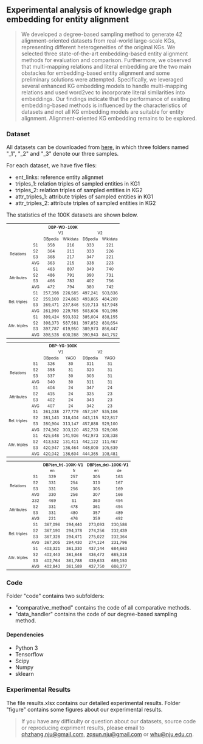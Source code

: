 ## Experimental analysis of knowledge graph embedding for entity alignment
> We developed a degree-based sampling method to generate 42 alignment-oriented datasets from real-world large-scale KGs, representing different heterogeneities of the original KGs. We selected three state-of-the-art embedding-based entity alignment methods for evaluation and comparison. Furthermore, we observed that multi-mapping relations and literal embedding are the two main obstacles for embedding-based entity alignment and some preliminary solutions were attempted. Specifically, we leveraged several enhanced KG embedding models to handle multi-mapping relations and used word2vec to incorporate literal similarities into embeddings. Our findings indicate that the performance of existing embedding-based methods is influenced by the characteristics of datasets and not all KG embedding models are suitable for entity alignment. Alignment-oriented KG embedding remains to be explored.

### Dataset
All datasets can be downloaded from [here](https://www.dropbox.com/s/jmkumdyv6etx4hn/iswc2018-dataset.7z?dl=0), in which three folders named "_1", "_2" and "_3" denote our three samples.

For each dataset, we have five files:
* ent_links: reference entity alignmet
* triples_1: relation triples of sampled entities in KG1
* triples_2: relation triples of sampled entities in KG2
* attr_triples_1: attribute triples of sampled entities in KG1
* attr_triples_2: attribute triples of sampled entities in KG2

The statistics of the 100K datasets are shown below.

<table style="text-align:center;font-size:10px" align="center">
    <tr>
        <th style="text-align:center"  colspan="21">DBP-WD-100K</th>
    </tr>
    <tr>
        <td colspan="2" rowspan="2"></td>
        <td style="text-align:center" colspan="2">V1</td>
        <td style="text-align:center" colspan="2">V2</td>
    </tr>
    <tr>
        <td style="text-align:center">DBpedia</td>
        <td style="text-align:center">Wikidata</td>
        <td style="text-align:center">DBpedia</td>
        <td style="text-align:center">Wikidata</td>
    </tr>
    <tr>
	<td style="text-align:center;valign:middle" rowspan=4>Relations</td>
	<td style="text-align:center">S1</td>
	<td style="text-align:center">358</td>
	<td style="text-align:center">216</td>
	<td style="text-align:center">333</td>
	<td style="text-align:center">221</td></tr>
<tr>
	<td style="text-align:center">S2</td>
	<td style="text-align:center">364</td>
	<td style="text-align:center">211</td>
	<td style="text-align:center">333</td>
	<td style="text-align:center">226</td></tr>
<tr>
	<td style="text-align:center">S3</td>
	<td style="text-align:center">368</td>
	<td style="text-align:center">217</td>
	<td style="text-align:center">347</td>
	<td style="text-align:center">221</td></tr>
<tr>
	<td style="text-align:center">AVG</td>
	<td style="text-align:center">363</td>
	<td style="text-align:center">215</td>
	<td style="text-align:center">338</td>
	<td style="text-align:center">223</td></tr>
<tr>
	<td style="text-align:center;valign:middle" rowspan=4>Attributes</td>
	<td style="text-align:center">S1</td>
	<td style="text-align:center">463</td>
	<td style="text-align:center">807</td>
	<td style="text-align:center">349</td>
	<td style="text-align:center">740</td></tr>
<tr>
	<td style="text-align:center">S2</td>
	<td style="text-align:center">486</td>
	<td style="text-align:center">791</td>
	<td style="text-align:center">390</td>
	<td style="text-align:center">731</td></tr>
<tr>
	<td style="text-align:center">S3</td>
	<td style="text-align:center">466</td>
	<td style="text-align:center">783</td>
	<td style="text-align:center">402</td>
	<td style="text-align:center">756</td></tr>
<tr>
	<td style="text-align:center">AVG</td>
	<td style="text-align:center">472</td>
	<td style="text-align:center">794</td>
	<td style="text-align:center">380</td>
	<td style="text-align:center">742</td></tr>
<tr>
	<td style="text-align:center;valign:middle" rowspan=4>Rel. triples</td>
	<td style="text-align:center">S1</td>
	<td style="text-align:center">257,398</td>
	<td style="text-align:center">226,585</td>
	<td style="text-align:center">497,241</td>
	<td style="text-align:center">503,836</td></tr>
<tr>
	<td style="text-align:center">S2</td>
	<td style="text-align:center">259,100</td>
	<td style="text-align:center">224,863</td>
	<td style="text-align:center">493,865</td>
	<td style="text-align:center">484,209</td></tr>
<tr>
	<td style="text-align:center">S3</td>
	<td style="text-align:center">269,471</td>
	<td style="text-align:center">237,846</td>
	<td style="text-align:center">519,713</td>
	<td style="text-align:center">517,948</td></tr>
<tr>
	<td style="text-align:center">AVG</td>
	<td style="text-align:center">261,990</td>
	<td style="text-align:center">229,765</td>
	<td style="text-align:center">503,606</td>
	<td style="text-align:center">501,998</td></tr>
<tr>
	<td style="text-align:center;valign:middle" rowspan=4>Attr. triples</td>
	<td style="text-align:center">S1</td>
	<td style="text-align:center">399,424</td>
	<td style="text-align:center">593,332</td>
	<td style="text-align:center">385,004</td>
	<td style="text-align:center">838,155</td></tr>
<tr>
	<td style="text-align:center">S2</td>
	<td style="text-align:center">398,373</td>
	<td style="text-align:center">587,581</td>
	<td style="text-align:center">397,852</td>
	<td style="text-align:center">830,654</td></tr>
<tr>
	<td style="text-align:center">S3</td>
	<td style="text-align:center">397,787</td>
	<td style="text-align:center">619,950</td>
	<td style="text-align:center">389,973</td>
	<td style="text-align:center">856,447</td></tr>
<tr>
	<td style="text-align:center">AVG</td>
	<td style="text-align:center">398,528</td>
	<td style="text-align:center">600,288</td>
	<td style="text-align:center">390,943</td>
	<td style="text-align:center">841,752</td></tr>
</table>

<table style="text-align:center;font-size:10px" align="center">
    <tr>
        <th style="text-align:center"  colspan="21">DBP-YG-100K</th>
    </tr>
    <tr>
        <td colspan="2" rowspan="2"></td>
        <td style="text-align:center" colspan="2">V1</td>
        <td style="text-align:center" colspan="2">V2</td>
    </tr>
    <tr>
        <td style="text-align:center">DBpedia</td>
        <td style="text-align:center">YAGO</td>
        <td style="text-align:center">DBpedia</td>
        <td style="text-align:center">YAGO</td>
    </tr>
    <tr>
	<td style="text-align:center;valign:middle" rowspan=4>Relations</td>
	<td style="text-align:center">S1</td>
	<td style="text-align:center">326</td>
	<td style="text-align:center">30</td>
	<td style="text-align:center">311</td>
	<td style="text-align:center">31</td></tr>
<tr>
	<td style="text-align:center">S2</td>
	<td style="text-align:center">358</td>
	<td style="text-align:center">31</td>
	<td style="text-align:center">320</td>
	<td style="text-align:center">31</td></tr>
<tr>
	<td style="text-align:center">S3</td>
	<td style="text-align:center">337</td>
	<td style="text-align:center">30</td>
	<td style="text-align:center">303</td>
	<td style="text-align:center">31</td></tr>
<tr>
	<td style="text-align:center">AVG</td>
	<td style="text-align:center">340</td>
	<td style="text-align:center">30</td>
	<td style="text-align:center">311</td>
	<td style="text-align:center">31</td></tr>
<tr>
	<td style="text-align:center;valign:middle" rowspan=4>Attributes</td>
	<td style="text-align:center">S1</td>
	<td style="text-align:center">404</td>
	<td style="text-align:center">24</td>
	<td style="text-align:center">347</td>
	<td style="text-align:center">24</td></tr>
<tr>
	<td style="text-align:center">S2</td>
	<td style="text-align:center">415</td>
	<td style="text-align:center">24</td>
	<td style="text-align:center">335</td>
	<td style="text-align:center">23</td></tr>
<tr>
	<td style="text-align:center">S3</td>
	<td style="text-align:center">402</td>
	<td style="text-align:center">24</td>
	<td style="text-align:center">343</td>
	<td style="text-align:center">23</td></tr>
<tr>
	<td style="text-align:center">AVG</td>
	<td style="text-align:center">407</td>
	<td style="text-align:center">24</td>
	<td style="text-align:center">342</td>
	<td style="text-align:center">23</td></tr>
<tr>
	<td style="text-align:center;valign:middle" rowspan=4>Rel. triples</td>
	<td style="text-align:center">S1</td>
	<td style="text-align:center">261,038</td>
	<td style="text-align:center">277,779</td>
	<td style="text-align:center">457,197</td>
	<td style="text-align:center">535,106</td></tr>
<tr>
	<td style="text-align:center">S2</td>
	<td style="text-align:center">281,143</td>
	<td style="text-align:center">318,434</td>
	<td style="text-align:center">443,115</td>
	<td style="text-align:center">522,817</td></tr>
<tr>
	<td style="text-align:center">S3</td>
	<td style="text-align:center">280,904</td>
	<td style="text-align:center">313,147</td>
	<td style="text-align:center">457,888</td>
	<td style="text-align:center">529,100</td></tr>
<tr>
	<td style="text-align:center">AVG</td>
	<td style="text-align:center">274,362</td>
	<td style="text-align:center">303,120</td>
	<td style="text-align:center">452,733</td>
	<td style="text-align:center">529,008</td></tr>
<tr>
	<td style="text-align:center;valign:middle" rowspan=4>Attr. triples</td>
	<td style="text-align:center">S1</td>
	<td style="text-align:center">425,648</td>
	<td style="text-align:center">141,936</td>
	<td style="text-align:center">442,973</td>
	<td style="text-align:center">108,338</td></tr>
<tr>
	<td style="text-align:center">S2</td>
	<td style="text-align:center">413,532</td>
	<td style="text-align:center">131,411</td>
	<td style="text-align:center">442,122</td>
	<td style="text-align:center">111,467</td></tr>
<tr>
	<td style="text-align:center">S3</td>
	<td style="text-align:center">420,947</td>
	<td style="text-align:center">136,464</td>
	<td style="text-align:center">448,000</td>
	<td style="text-align:center">105,639</td></tr>
<tr>
	<td style="text-align:center">AVG</td>
	<td style="text-align:center">420,042</td>
	<td style="text-align:center">136,604</td>
	<td style="text-align:center">444,365</td>
	<td style="text-align:center">108,481</td></tr>
</table>

<table style="text-align:center;font-size:10px" align="center">
    <tr>
        <td colspan="2" rowspan="2"></td>
        <th style="text-align:center" colspan="2">DBP(en_fr)-100K-V1</th>
        <th style="text-align:center" colspan="2">DBP(en_de)-100K-V1</th>
    </tr>
    <tr>
        <td style="text-align:center">en</td>
        <td style="text-align:center">fr</td>
        <td style="text-align:center">en</td>
        <td style="text-align:center">de</td>
    </tr>
    <tr>
	<td style="text-align:center;valign:middle" rowspan=4>Relations</td>
	<td style="text-align:center">S1</td>
	<td style="text-align:center">329</td>
	<td style="text-align:center">257</td>
	<td style="text-align:center">305</td>
	<td style="text-align:center">163</td></tr>
<tr>
	<td style="text-align:center">S2</td>
	<td style="text-align:center">331</td>
	<td style="text-align:center">254</td>
	<td style="text-align:center">310</td>
	<td style="text-align:center">167</td></tr>
<tr>
	<td style="text-align:center">S3</td>
	<td style="text-align:center">331</td>
	<td style="text-align:center">256</td>
	<td style="text-align:center">305</td>
	<td style="text-align:center">169</td></tr>
<tr>
	<td style="text-align:center">AVG</td>
	<td style="text-align:center">330</td>
	<td style="text-align:center">256</td>
	<td style="text-align:center">307</td>
	<td style="text-align:center">166</td></tr>
<tr>
	<td style="text-align:center;valign:middle" rowspan=4>Attributes</td>
	<td style="text-align:center">332</td>
	<td style="text-align:center">469</td>
        <td style="text-align:center">S1</td>
	<td style="text-align:center">360</td>
	<td style="text-align:center">494</td>
	</tr>
<tr>
	<td style="text-align:center">S2</td>
	<td style="text-align:center">331</td>
	<td style="text-align:center">478</td>
	<td style="text-align:center">361</td>
	<td style="text-align:center">494</td>
</tr>
<tr>
	<td style="text-align:center">S3</td>
	<td style="text-align:center">331</td>
	<td style="text-align:center">480</td>
	<td style="text-align:center">357</td>
	<td style="text-align:center">489</td>
</tr>
<tr>
	<td style="text-align:center">AVG</td>
	<td style="text-align:center">221</td>
	<td style="text-align:center">476</td>
	<td style="text-align:center">359</td>
	<td style="text-align:center">492</td>
</tr>
<tr>
	<td style="text-align:center;valign:middle" rowspan=4>Rel. triples</td>
	<td style="text-align:center">S1</td>
	<td style="text-align:center">367,096</td>
	<td style="text-align:center">294,440</td>
	<td style="text-align:center">273,093</td>
	<td style="text-align:center">230,586</td></tr>
<tr>
	<td style="text-align:center">S2</td>
	<td style="text-align:center">367,190</td>
	<td style="text-align:center">294,378</td>
	<td style="text-align:center">274,256</td>
	<td style="text-align:center">232,439</td></tr>
<tr>
	<td style="text-align:center">S3</td>
	<td style="text-align:center">367,328</td>
	<td style="text-align:center">294,471</td>
	<td style="text-align:center">275,022</td>
	<td style="text-align:center">232,364</td></tr>
<tr>
	<td style="text-align:center">AVG</td>
	<td style="text-align:center">367,205</td>
	<td style="text-align:center">294,430</td>
	<td style="text-align:center">274,124</td>
	<td style="text-align:center">231,796</td></tr>
<tr>
	<td style="text-align:center;valign:middle" rowspan=4>Attr. triples</td>
	<td style="text-align:center">S1</td>
	<td style="text-align:center">403,321</td>
	<td style="text-align:center">361,330</td>
	<td style="text-align:center">437,144</td>
	<td style="text-align:center">684,663</td>
</tr>
<tr>
	<td style="text-align:center">S2</td>
	<td style="text-align:center">402,443</td>
	<td style="text-align:center">361,648</td>
	<td style="text-align:center">436,472</td>
	<td style="text-align:center">685,318</td>
</tr>
<tr>
	<td style="text-align:center">S3</td>
	<td style="text-align:center">402,764</td>
	<td style="text-align:center">361,788</td>
        <td style="text-align:center">439,633</td>
	<td style="text-align:center">689,150</td>
</tr>
<tr>
	<td style="text-align:center">AVG</td>
	<td style="text-align:center">402,843</td>
	<td style="text-align:center">361,589</td>
	<td style="text-align:center">437,750</td>
	<td style="text-align:center">686,377</td>
</tr>
</table>

### Code

Folder "code" contains two subfolders: 
* "comparative_method" contains the code of all comparative methods.
* "data_handler" contains the code of our degree-based sampling method.

#### Dependencies
* Python 3
* Tensorflow
* Scipy
* Numpy
* sklearn

### Experimental Results
The file results.xlsx contains our detailed experimental results. 
Folder "figure" contains some figures about our experimental results.

> If you have any difficulty or question about our datasets, source code or reproducing expriment results, please email to qhzhang.nju@gmail.com, zqsun.nju@gmail.com or whu@nju.edu.cn.


